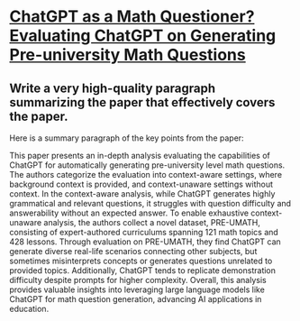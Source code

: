 # [ChatGPT as a Math Questioner? Evaluating ChatGPT on Generating   Pre-university Math Questions](https://arxiv.org/abs/2312.01661)

## Write a very high-quality paragraph summarizing the paper that effectively covers the paper.

 Here is a summary paragraph of the key points from the paper:

This paper presents an in-depth analysis evaluating the capabilities of ChatGPT for automatically generating pre-university level math questions. The authors categorize the evaluation into context-aware settings, where background context is provided, and context-unaware settings without context. In the context-aware analysis, while ChatGPT generates highly grammatical and relevant questions, it struggles with question difficulty and answerability without an expected answer. To enable exhaustive context-unaware analysis, the authors collect a novel dataset, PRE-UMATH, consisting of expert-authored curriculums spanning 121 math topics and 428 lessons. Through evaluation on PRE-UMATH, they find ChatGPT can generate diverse real-life scenarios connecting other subjects, but sometimes misinterprets concepts or generates questions unrelated to provided topics. Additionally, ChatGPT tends to replicate demonstration difficulty despite prompts for higher complexity. Overall, this analysis provides valuable insights into leveraging large language models like ChatGPT for math question generation, advancing AI applications in education.
